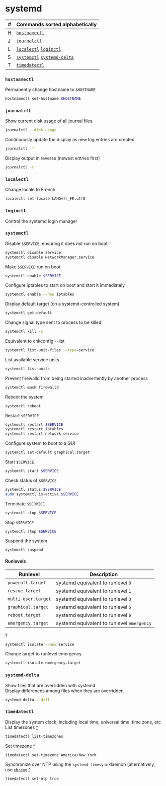 # systemd

\#      | Commands sorted alphabetically
---     | ---
H       | [`hostnamectl`][hostnamectl]
J       | [`journalctl`][journalctl]
L       | [`localectl`][localectl] [`loginctl`][loginctl]
S       | [`systemctl`][systemctl] [`systemd-delta`][systemd-delta]
T       | [`timedatectl`][timedatectl]

### `hostnamectl`
Permanently change hostname to `$HOSTNAME`
```sh
hostnamectl set-hostname $HOSTNAME
```

### `journalctl`
Show current disk usage of all journal files
```sh
journalctl --disk-usage
```
Continuously update the display as new log entries are created
```sh
journalctl -f
```
Display output in reverse (newest entries first)
```sh
journalctl -r
```

### `localectl`
Change locale to French
```sh
localectl set-locale LANG=fr_FR.utf8
```

### `loginctl`
Control the systemd login manager


### `systemctl`
Disable `$SERVICE`, ensuring it does not run on boot
```sh
systemctl disable service
systemctl disable NetworkManager.service
```
Make `$SERVICE` run on boot 
```sh
systemctl enable $SERVICE
```
Configure iptables to start on boot and start it immediately
```sh
systemctl enable --now iptables
```
Display default target (on a systemd-controlled system)
```sh
systemctl get-default 
```
Change signal type sent to process to be killed
```sh
systemctl kill -s
```
Equivalent to chkconfig --list
```sh
systemctl list-unit-files --type=service
```
List available service units
```sh
systemctl list-units
```
Prevent firewalld from being started inadvertently by another process
```sh
systemctl mask firewalld
```
Reboot the system
```sh
systemctl reboot
```
Restart `$SERVICE`
```sh
systemctl restart $SERVICE
systemctl restart iptables
systemctl restart network.service
```
Configure system to boot to a GUI
```sh
systemctl set-default graphical.target
```
Start `$SERVICE`
```sh
systemctl start $SERVICE
```
Check status of `$SERVICE`
```sh
systemctl status $SERVICE
sudo systemctl is-active $SERVICE
```
Terminate `$SERVICE`
```sh
systemctl stop $SERVICE
```
Stop `$SERVICE`
```sh
systemctl stop $SERVICE
```
Suspend the system
```sh
systemctl suspend
```

#### Runlevels
Runlevel                      | Description
---                           | ---
`poweroff.target`             | systemd equivalent to runlevel `0`
`rescue.target`               | systemd equivalent to runlevel `1`
`multi-user.target`           | systemd equivalent to runlevel `3`
`graphical.target`            | systemd equivalent to runlevel `5`
`reboot.target`               | systemd equivalent to runlevel `6`
`emergency.target`            | systemd equivalent to runlevel `emergency`

?
```sh
systemctl isolate --now service
```
Change target to runlevel emergency
```sh
systemctl isolate emergency.target
```

### `systemd-delta`
Show files that are overridden with systemd\
Display differences among files when they are overridden
```sh
systemd-delta --diff
```

### `timedatectl`
Display the system clock, including local time, universal time, time zone, etc\
List timezones [^][49]
```sh
timedatectl list-timezones
```
Set timezone [^][49]
```sh
timedatectl set-timezone America/New_York
```
Synchronize over NTP using the `systemd-timesync` daemon (alternatively, use [`chrony`](README.md#chrony) [^][49]
```sh
timedatectl set-ntp true
```

[49]: https://devconnected.com/how-to-set-date-and-time-on-linux/ "devconnected.com: \"How to set date and time on Linux\""

[hostnamectl]: systemd.md#hostnamectl "Control the system hostname"
[journalctl]: systemd.md#journalctl "Query the systemd journal"
[localectl]: systemd.md#localectl "Control the system locale and keyboard layout settings"
[loginctl]: systemd.md#loginctl "Control the systemd login manager"
[systemctl]: systemd.md#systemctl "Control the systemd system and service manager"
[systemd-delta]: systemd.md#systemd-dela "Find overridden configuration files"
[timedatectl]: systemd.md#timedatectl "Control the system time and date"
